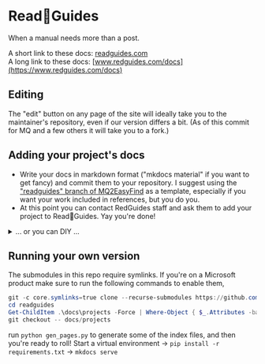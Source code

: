 # Read📖Guides
When a manual needs more than a post.  

A short link to these docs: [readguides.com](https://readguides.com)  
A long link to these docs: [www.redguides.com/docs](https://www.redguides.com/docs)

## Editing

The "edit" button on any page of the site will ideally take you to the maintainer's repository, even if our version differs a bit. (As of this commit for MQ and a few others it will take you to a fork.)

## Adding your project's docs

- Write your docs in markdown format ("mkdocs material" if you want to get fancy) and commit them to your repository. I suggest using the ["readguides" branch of MQ2EasyFind](https://github.com/Redbot/MQ2EasyFind/tree/readguides/docs) as a template, especially if you want your work included in references, but you do you.
- At this point you can contact RedGuides staff and ask them to add your project to Read📖Guides. Yay you're done! 

<details>
<summary>... or you can DIY ...</summary>

- Fork this repo.
    - If your docs are in the root of your project's repository, add them as a submodule in the docs/projects/ directory.
    - If your docs are in a subdirectory of your repository, you'll need to add them as a submodule in our vendor/ directory, and then symlink them to the docs/projects/ directory. Again, we're happy to do this for you.
- Open a pull request.

</details>

## Running your own version

The submodules in this repo require symlinks. If you're on a Microsoft product make sure to run the following commands to enable them,

```powershell
git -c core.symlinks=true clone --recurse-submodules https://github.com/RedGuides/readguides.git
cd readguides
Get-ChildItem .\docs\projects -Force | Where-Object { $_.Attributes -band [IO.FileAttributes]::ReparsePoint } | Remove-Item -Force
git checkout -- docs/projects
```

run `python gen_pages.py` to generate some of the index files, and then you're ready to roll! Start a virtual environment -> `pip install -r requirements.txt` -> `mkdocs serve`